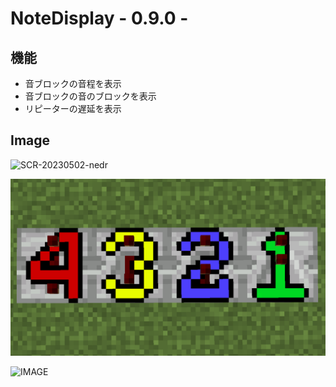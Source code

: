 # NoteDisplay - 0.9.0 -

## 機能
- 音ブロックの音程を表示
- 音ブロックの音のブロックを表示
- リピーターの遅延を表示

## Image
<img width="50%" alt="SCR-20230502-nedr" src="[image](https://raw.githubusercontent.com/memerily/ResourcePacks/main/NoteDisplay/README.Image/2024-01-14_00.29.10.png)">

![IMAGE](https://raw.githubusercontent.com/memerily/ResourcePacks/main/NoteDisplay/README.Image/2024-01-14_00.29.35.png)

![IMAGE](https://raw.githubusercontent.com/memerily/ResourcePacks/main/NoteDisplay/README.Image/2024-01-14_00.29.06.png)

